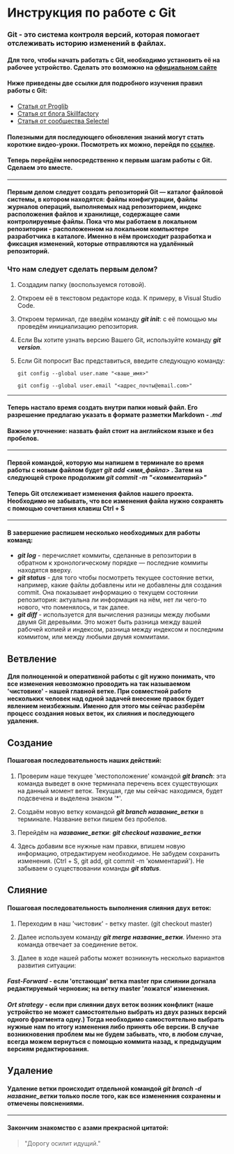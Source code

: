# Инструкция по работе с Git
### **Git** - это система контроля версий, которая помогает отслеживать историю изменений в файлах. ###
#### Для того, чтобы начать работать с **Git**, необходимо установить её на рабочее устройство. Сделать это возможно на [официальном сайте](https://git-scm.com/book/ru/v2/%D0%92%D0%B2%D0%B5%D0%B4%D0%B5%D0%BD%D0%B8%D0%B5-%D0%A3%D1%81%D1%82%D0%B0%D0%BD%D0%BE%D0%B2%D0%BA%D0%B0-Git) ####
#### Ниже приведены две ссылки для подробного изучения правил работы с **Git**: ####
* [Статья от Proglib](https://proglib.io/p/git-for-half-an-hour) 
* [Статья от блога Skillfactory](https://blog.skillfactory.ru/glossary/git/)
* [Статья от сообщества Selectel](https://selectel.ru/blog/tutorials/git-setup-and-common-commands/) 

#### Полезными для последующего обновления знаний могут стать короткие видео-уроки. Посмотреть их можно, перейдя по [ссылке](https://monsterlessons.com/project/series/git-dlya-nachinayushih). ####
#### Теперь перейдём непосредственно к первым шагам работы с Git. Сделаем это вместе. ####
****
#### Первым делом следует создать **репозиторий Git** — каталог файловой системы, в котором находятся: файлы конфигурации, файлы журналов операций, выполняемых над репозиторием, индекс расположения файлов и хранилище, содержащее сами контролируемые файлы. Пока что мы работаем в **локальном репозитории** - расположенном на локальном компьютере разработчика в каталоге. Именно в нём происходит разработка и фиксация изменений, которые отправляются на удалённый репозиторий. #### 

### Что нам следует сделать первым делом? ###
1. Создадим папку (воспользуемся готовой).

2. Откроем её в текстовом редакторе кода. К примеру, в Visual Studio Code. 

3. Откроем терминал, где введём команду ***git init***: с её помощью мы проведём инициализацию репозитория. 

4. Если Вы хотите узнать версию Вашего Git, используйте команду ***git version***.

5. Если Git попросит Вас представиться, введите следующую команду:

       git config --global user.name "<ваше_имя>"
  
       git config --global user.email "<адрес_почты@email.com>" 
       
****

#### Теперь настало время создать внутри папки новый файл. Его разрешение предлагаю указать в формате разметки Markdown - ***.md*** ####
#### Важное уточнение: назвать файл стоит на английском языке и без пробелов. #### 
---
#### Первой командой, которую мы напишем в терминале во время работы с новым файлом будет ***git add <имя_файла>*** . Затем на следующей строке продолжим ***git commit  -m "<комментарий>"*** ####
####  Теперь Git отслеживает изменения файлов нашего проекта. Необходимо не забывать, что все изменения файла нужно сохранять с помощью сочетания клавиш Сtrl + S ####
----
#### В завершение распишем несколько необходимых для работы команд: ####
* ***git log*** - перечисляет коммиты, сделанные в репозитории в обратном к хронологическому порядке — последние коммиты находятся вверху.
* ***git status*** - для того чтобы посмотреть текущее состояние ветки, например, какие файлы добавлены или не добавлены для создания commit. Она показывает информацию о текущем состоянии репозитория: актуальна ли информация на нём, нет ли чего-то нового, что поменялось, и так далее.
* ***git diff*** - используется для вычисления разницы между любыми двумя Git деревьями. Это может быть разница между вашей рабочей копией и индексом, разница между индексом и последним коммитом, или между любыми двумя коммитами.

## Ветвление ##

#### Для полноценной и оперативной работы с **git** нужно понимать, что все изменения невозможно проводить на так называемом 'чистовике' - нашей главной ветке. При совместной работе нескольких  человек над одной задачей внесение правок будет явлением неизбежным. Именно для этого мы сейчас разберём процесс создания новых веток, их слияния и последующего удаления. #### 
## Создание ##

#### Пошаговая последовательность наших действий: ####
 
 1. Проверим наше текущее 'местоположение' командой ***git branch***: эта команда выведет в окне терминала перечень всех существующих на данный момент веток. Текущая, где мы сейчас находимся, будет подсвечена и выделена знаком '*'.

 2. Создаём новую ветку командой ***git branch название_ветки*** в терминале. Название ветки пишем без пробелов.

 3. Перейдём на ***название_ветки***: ***git checkout название_ветки***

 4. Здесь добавим все нужные нам правки, впишем новую информацию, отредактируем необходимое. Не забудем сохранить изменения. (Ctrl + S, git add, git commit -m 'комментарий'). Не забываем о существовании команды ***git status***.

## Слияние ##
 #### Пошаговая последовательность выполнения слияния двух веток: ####

 1. Переходим в наш 'чистовик' - ветку master. (git checkout master)

 2. Далее используем команду ***git merge название_ветки***. Именно эта команда отвечает за соединение веток.

 3. Далее в ходе нашей работы может возникнуть несколько вариантов развития ситуации: 
 #### ***Fast-Forward*** - если 'отстающая' ветка master при слиянии догнала редактируемый черновик; на ветку master 'ложатся' изменения. ####
 #### ***Ort strategy*** - если при слиянии двух веток возник конфликт (наше устройство не может самостоятельно выбрать из двух разных версий одного фрагмента одну.) Тогда необходимо самостоятельно выбрать нужные нам по итогу изменения либо принять обе версии. В случае возникновения проблем мы не будем забывать, что, в любом случае, всегда можем вернуться с помощью коммита назад, к предыдущим версиям редактирования. ####

## Удаление ##

#### Удаление ветки происходит отдельной командой ***git branch -d название_ветки*** только после того, как все измененния сохранены и отмечены пояснениями. ####
_____
#### Закончим знакомство с азами прекрасной цитатой: ####
>"Дорогу осилит идущий."
